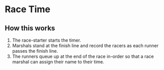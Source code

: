 # Race Time

## How this works

1. The race-starter starts the timer.
2. Marshals stand at the finish line and record the racers as each runner passes the finish line.
3. The runners queue up at the end of the race in-order so that a race marshal can assign their name to their time.
